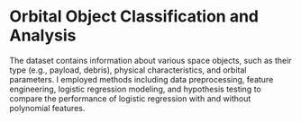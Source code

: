 # Orbital Object Classification and Analysis

The dataset contains information about various space objects, such as their type (e.g., payload, debris), physical characteristics, and orbital parameters. I employed methods including data preprocessing, feature engineering, logistic regression modeling, and hypothesis testing to compare the performance of logistic regression with and without polynomial features.